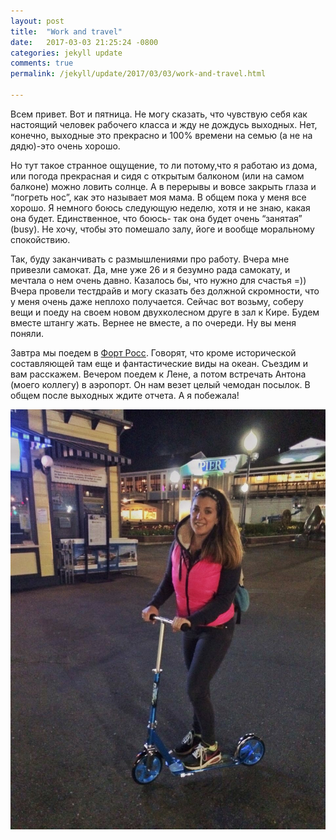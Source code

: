 ```yaml
---
layout: post
title:  "Work and travel"
date:   2017-03-03 21:25:24 -0800
categories: jekyll update
comments: true
permalink: /jekyll/update/2017/03/03/work-and-travel.html

---
```


Всем привет. Вот и пятница. Не могу сказать, что чувствую себя как настоящий человек рабочего класса и жду не дождусь выходных. Нет, конечно, выходные это прекрасно и 100% времени на семью (а не на дядю)-это очень хорошо. <!--separate--> 

Но тут такое странное ощущение, то ли потому,что я работаю из дома, или погода прекрасная и сидя с открытым балконом (или на самом балконе) можно ловить солнце. А в перерывы и вовсе закрыть глаза и “погреть нос”,  как это называет моя мама. В общем пока у меня все хорошо. Я немного боюсь следующую неделю, хотя и не знаю, какая она будет. Единственное, что боюсь- так она будет очень  “занятая” (busy). Не хочу, чтобы это помешало залу, йоге и вообще моральному спокойствию.

Так, буду заканчивать с размышлениями про работу. Вчера мне привезли самокат. Да, мне уже 26 и я безумно рада самокату, и мечтала о нем очень давно. Казалось бы, что нужно для счастья =)) Вчера провели тестдрайв и могу сказать без должной скромности, что у меня очень даже неплохо получается. Сейчас вот возьму, соберу вещи и поеду на своем новом двухколесном друге в зал к Кире. Будем вместе штангу жать. Вернее не вместе, а по очереди. Ну вы меня поняли. 

Завтра мы поедем в [Форт Росс](https://ru.wikipedia.org/wiki/%D0%A4%D0%BE%D1%80%D1%82-%D0%A0%D0%BE%D1%81%D1%81  "Fort Ross wikipedia"). Говорят, что кроме исторической составляющей там еще и фантастические виды на океан. Съездим и вам расскажем. Вечером поедем к Лене, а потом встречать Антона (моего коллегу) в аэропорт. Он нам везет целый чемодан посылок. В общем после выходных ждите отчета. А я побежала! 

![scooter](/assets/images/posts/stories/2017-03-03-work-and-travel/scooter.jpg)
